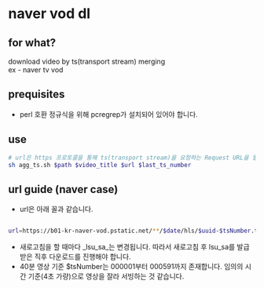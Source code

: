# naver vod dl

## for what?

download video by ts(transport stream) merging  
ex - naver tv vod

## prequisites

-   perl 호환 정규식을 위해 pcregrep가 설치되어 있어야 합니다.

## use

```sh
# url은 https 프로토콜을 통해 ts(transport stream)을 요청하는 Request URL을 말합니다.
sh agg_ts.sh $path $video_title $url $last_ts_number
```

## url guide (naver case)

-   url은 아래 꼴과 같습니다.

```bash

url=https://b01-kr-naver-vod.pstatic.net/**/$date/hls/$uuid-$tsNumber.ts?_lsu_sa_=$_lsu_sa_
```

-   새로고침을 할 때마다 \_lsu_sa\_는 변경됩니다. 따라서 새로고침 후 lsu_sa를 발급받은 직후 다운로드를 진행해야 합니다.
-   40분 영상 기준 $tsNumber는 000001부터 000591까지 존재합니다. 임의의 시간 기준(4초 가량)으로 영상을 잘라 서빙하는 것 같습니다.
